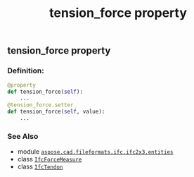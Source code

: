 ﻿---
title: tension_force property
second_title: Aspose.CAD for Python via .NET API References
description: 
type: docs
weight: 220
url: /python-net/aspose.cad.fileformats.ifc.ifc2x3.entities/ifctendon/tension_force/
is_root: false
---

## tension_force property

### Definition:
```python
@property
def tension_force(self):
    ...
@tension_force.setter
def tension_force(self, value):
    ...
```

### See Also
* module [`aspose.cad.fileformats.ifc.ifc2x3.entities`](../../)
* class [`IfcForceMeasure`](/cad/python-net/aspose.cad.fileformats.ifc.ifc2x3.types/ifcforcemeasure)
* class [`IfcTendon`](/cad/python-net/aspose.cad.fileformats.ifc.ifc2x3.entities/ifctendon)
